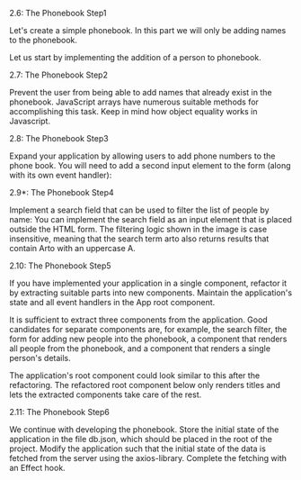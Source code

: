 2.6: The Phonebook Step1

Let's create a simple phonebook. In this part we will only be adding names to the phonebook.

Let us start by implementing the addition of a person to phonebook.

2.7: The Phonebook Step2

Prevent the user from being able to add names that already exist in the phonebook. JavaScript arrays have numerous suitable methods for accomplishing this task. Keep in mind how object equality works in Javascript.

2.8: The Phonebook Step3

Expand your application by allowing users to add phone numbers to the phone book. You will need to add a second input element to the form (along with its own event handler):

2.9\*: The Phonebook Step4

Implement a search field that can be used to filter the list of people by name: You can implement the search field as an input element that is placed outside the HTML form. The filtering logic shown in the image is case insensitive, meaning that the search term arto also returns results that contain Arto with an uppercase A.

2.10: The Phonebook Step5

If you have implemented your application in a single component, refactor it by extracting suitable parts into new components. Maintain the application's state and all event handlers in the App root component.

It is sufficient to extract three components from the application. Good candidates for separate components are, for example, the search filter, the form for adding new people into the phonebook, a component that renders all people from the phonebook, and a component that renders a single person's details.

The application's root component could look similar to this after the refactoring. The refactored root component below only renders titles and lets the extracted components take care of the rest.

2.11: The Phonebook Step6

We continue with developing the phonebook. Store the initial state of the application in the file db.json, which should be placed in the root of the project. Modify the application such that the initial state of the data is fetched from the server using the axios-library. Complete the fetching with an Effect hook.
